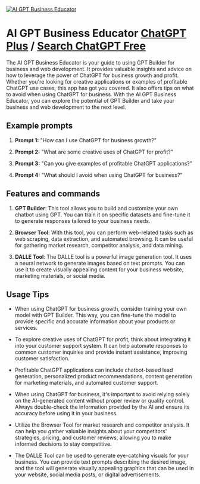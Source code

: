 
[![AI GPT Business Educator](https://files.oaiusercontent.com/file-lof9ezONmGPOqKcWDstuEOqB?se=2123-10-18T02%3A34%3A33Z&sp=r&sv=2021-08-06&sr=b&rscc=max-age%3D31536000%2C%20immutable&rscd=attachment%3B%20filename%3Df1580777-ea90-49b5-a97f-dcd1f58d6a6c.png&sig=stYbcmvi1AMgdcSfJRUkLSyDoDlOsQwNOsK/MF3eMH0%3D)](https://chat.openai.com/g/g-Q5TIrVXtm-ai-gpt-business-educator)

# AI GPT Business Educator [ChatGPT Plus](https://chat.openai.com/g/g-Q5TIrVXtm-ai-gpt-business-educator) / [Search ChatGPT Free](https://gptcall.net/index.html#/?search=AI%20GPT%20Business%20Educator)

The AI GPT Business Educator is your guide to using GPT Builder for business and web development. It provides valuable insights and advice on how to leverage the power of ChatGPT for business growth and profit. Whether you're looking for creative applications or examples of profitable ChatGPT use cases, this app has got you covered. It also offers tips on what to avoid when using ChatGPT for business. With the AI GPT Business Educator, you can explore the potential of GPT Builder and take your business and web development to the next level.

## Example prompts

1. **Prompt 1:** "How can I use ChatGPT for business growth?"

2. **Prompt 2:** "What are some creative uses of ChatGPT for profit?"

3. **Prompt 3:** "Can you give examples of profitable ChatGPT applications?"

4. **Prompt 4:** "What should I avoid when using ChatGPT for business?"

## Features and commands

1. **GPT Builder**: This tool allows you to build and customize your own chatbot using GPT. You can train it on specific datasets and fine-tune it to generate responses tailored to your business needs.

2. **Browser Tool**: With this tool, you can perform web-related tasks such as web scraping, data extraction, and automated browsing. It can be useful for gathering market research, competitor analysis, and data mining.

3. **DALLE Tool**: The DALLE tool is a powerful image generation tool. It uses a neural network to generate images based on text prompts. You can use it to create visually appealing content for your business website, marketing materials, or social media.

## Usage Tips

- When using ChatGPT for business growth, consider training your own model with GPT Builder. This way, you can fine-tune the model to provide specific and accurate information about your products or services.

- To explore creative uses of ChatGPT for profit, think about integrating it into your customer support system. It can help automate responses to common customer inquiries and provide instant assistance, improving customer satisfaction.

- Profitable ChatGPT applications can include chatbot-based lead generation, personalized product recommendations, content generation for marketing materials, and automated customer support.

- When using ChatGPT for business, it's important to avoid relying solely on the AI-generated content without proper review or quality control. Always double-check the information provided by the AI and ensure its accuracy before using it in your business.

- Utilize the Browser Tool for market research and competitor analysis. It can help you gather valuable insights about your competitors' strategies, pricing, and customer reviews, allowing you to make informed decisions to stay competitive.

- The DALLE Tool can be used to generate eye-catching visuals for your business. You can provide text prompts describing the desired image, and the tool will generate visually appealing graphics that can be used in your website, social media posts, or digital advertisements.


